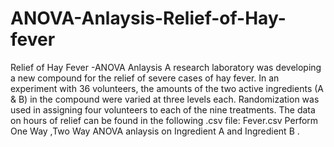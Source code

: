 # ANOVA-Anlaysis-Relief-of-Hay-fever
Relief of Hay Fever -ANOVA Anlaysis
A research laboratory was developing a new compound for the relief of severe cases of hay fever. In an experiment with 36 volunteers, the amounts of the two active ingredients (A & B) in the compound were varied at three levels each. Randomization was used in assigning four volunteers to each of the nine treatments. The data on hours of relief can be found in the following .csv file: Fever.csv
Perform One Way ,Two Way ANOVA anlaysis on Ingredient A and Ingredient B .
